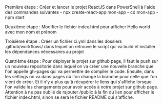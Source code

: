 Première étape :
Créer et lancer le projet ReactJS dans PowerShell à l'aide des commandes suivantes 
    - npx create-react-app mon-app
    - cd mon-app
    - npm start

Deuxième étape :
Modifier le fichier index.html pour afficher Hello world avec mon nom et prénom

Troisième étape :
Créer un fichier ci.yml dans les dossiers .github/workflows/ dans lequel on retrouve le script qui va build et installer les dépendances nécessaires au projet

Quatrième étape :
Pour déployer le projet sur github page, il faut le push sur un nouveau repositorie dans lequel on va créer une nouvelle branche que l'on appelle gh-pages qui va permettre de compiler le code.
Ensuite, dans les settings on va dans pages où l'on change la branche pour celle que l'on vient de créer.
Et il n'y a plus qu'à récupérer le liens qui s'affiche lorsque l'on valide les changements pour avoir accès à notre projet sur github page.
Attention à ne pas oublié de rajouter /public à la fin du lien pour afficher le fichier index.html, sinon se sera le fichier README qui s'affiche.
